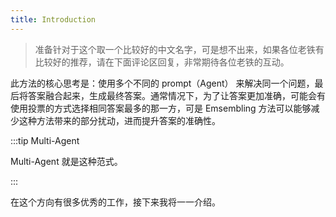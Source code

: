 ```yaml
---
title: Introduction
---
```


> 准备针对于这个取一个比较好的中文名字，可是想不出来，如果各位老铁有比较好的推荐，请在下面评论区回复，非常期待各位老铁的互动。

此方法的核心思考是：使用多个不同的 prompt（Agent） 来解决同一个问题，最后将答案融合起来，生成最终答案。通常情况下，为了让答案更加准确，可能会有使用投票的方式选择相同答案最多的那一方，可是 Emsembling 方法可以能够减少这种方法带来的部分扰动，进而提升答案的准确性。

:::tip Multi-Agent

Multi-Agent 就是这种范式。

:::

在这个方向有很多优秀的工作，接下来我将一一介绍。